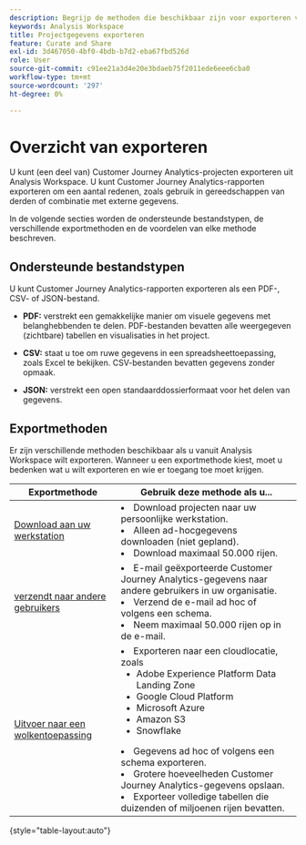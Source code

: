 ```yaml
---
description: Begrijp de methoden die beschikbaar zijn voor exporteren vanuit Analysis Workspace.
keywords: Analysis Workspace
title: Projectgegevens exporteren
feature: Curate and Share
exl-id: 3d467050-4bf0-4bdb-b7d2-eba67fbd526d
role: User
source-git-commit: c91ee21a3d4e20e3bdaeb75f2011ede6eee6cba0
workflow-type: tm+mt
source-wordcount: '297'
ht-degree: 0%

---
```


# Overzicht van exporteren

U kunt (een deel van) Customer Journey Analytics-projecten exporteren uit Analysis Workspace. U kunt Customer Journey Analytics-rapporten exporteren om een aantal redenen, zoals gebruik in gereedschappen van derden of combinatie met externe gegevens.

In de volgende secties worden de ondersteunde bestandstypen, de verschillende exportmethoden en de voordelen van elke methode beschreven.

## Ondersteunde bestandstypen

U kunt Customer Journey Analytics-rapporten exporteren als een PDF-, CSV- of JSON-bestand.

* **PDF:** verstrekt een gemakkelijke manier om visuele gegevens met belanghebbenden te delen. PDF-bestanden bevatten alle weergegeven (zichtbare) tabellen en visualisaties in het project.

* **CSV:** staat u toe om ruwe gegevens in een spreadsheettoepassing, zoals Excel te bekijken. CSV-bestanden bevatten gegevens zonder opmaak.

* **JSON:** verstrekt een open standaarddossierformaat voor het delen van gegevens.

## Exportmethoden

Er zijn verschillende methoden beschikbaar als u vanuit Analysis Workspace wilt exporteren. Wanneer u een exportmethode kiest, moet u bedenken wat u wilt exporteren en wie er toegang toe moet krijgen.

| Exportmethode | Gebruik deze methode als u... |
|---------|----------|
| [ Download aan uw werkstation ](/help/analysis-workspace/export/download-send.md) | <li>Download projecten naar uw persoonlijke werkstation.</li><li>Alleen ad-hocgegevens downloaden (niet gepland).</li> <li>Download maximaal 50.000 rijen.</li> <!--true? Are there 2 different options to download to your workstation?--> <!-- is this emailing it? --> |
| [ verzendt naar andere gebruikers ](/help/analysis-workspace/export/t-schedule-report.md) | <li>E-mail geëxporteerde Customer Journey Analytics-gegevens naar andere gebruikers in uw organisatie.</li><li>Verzend de e-mail ad hoc of volgens een schema.</li> <li>Neem maximaal 50.000 rijen op in de e-mail.</li> <!--true?--> |
| [ Uitvoer naar een wolkentoepassing ](/help/analysis-workspace/export/export-cloud.md) | <li>Exporteren naar een cloudlocatie, zoals <ul><li>Adobe Experience Platform Data Landing Zone</li><li>Google Cloud Platform</li><li>Microsoft Azure</li><li>Amazon S3</li><li>Snowflake</li></ul></li><li>Gegevens ad hoc of volgens een schema exporteren.</li><li>Grotere hoeveelheden Customer Journey Analytics-gegevens opslaan.</li><li>Exporteer volledige tabellen die duizenden of miljoenen rijen bevatten.<!-- What other things? Wiki talks about things that aren't even possible in Data Warehouse. What are they? --> </li> |

{style="table-layout:auto"}
